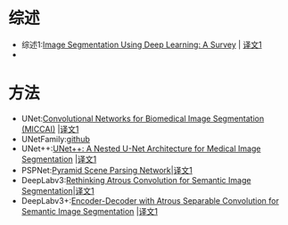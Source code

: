 # 综述

- 综述1:[Image Segmentation Using Deep Learning: A Survey](https://paperswithcode.com/paper/image-segmentation-using-deep-learning-a) | [译文1](https://zhuanlan.zhihu.com/p/141352661)
- 

# 方法

- UNet:[Convolutional Networks for Biomedical Image Segmentation (MICCAI)](https://paperswithcode.com/paper/u-net-convolutional-networks-for-biomedical) |[译文1](https://zhuanlan.zhihu.com/p/43927696)
- UNetFamily:[github](https://github.com/ShawnBIT/UNet-family)
- UNet++:[UNet++: A Nested U-Net Architecture for Medical Image Segmentation](https://paperswithcode.com/paper/unet-a-nested-u-net-architecture-for-medical) |[译文1](https://zhuanlan.zhihu.com/p/44958351)
- PSPNet:[Pyramid Scene Parsing Network](https://paperswithcode.com/paper/pyramid-scene-parsing-network)|[译文1](https://zhuanlan.zhihu.com/p/36670958)
- DeepLabv3:[Rethinking Atrous Convolution for Semantic Image Segmentation](https://paperswithcode.com/paper/rethinking-atrous-convolution-for-semantic)|[译文1](https://www.jianshu.com/p/755b001bfe38)
- DeepLabv3+:[Encoder-Decoder with Atrous Separable Convolution for Semantic Image Segmentation](https://paperswithcode.com/paper/encoder-decoder-with-atrous-separable) |[译文1](https://www.jianshu.com/p/755b001bfe38)

